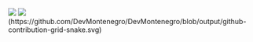 <img src="https://github-readme-stats.vercel.app/api?username=Thomas-Jefersson-Vaz&show_icons=true&theme=tokyonight&include_all_commits=true&count_private=true" >
<img src="https://github-readme-stats.vercel.app/api/top-langs/?username=Thomas-Jefersson-Vaz&layout=compact&langs_count=7&theme=tokyonight">
(https://github.com/DevMontenegro/DevMontenegro/blob/output/github-contribution-grid-snake.svg)

